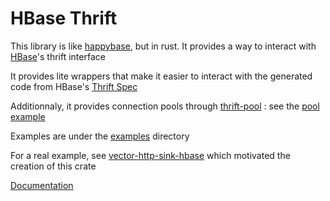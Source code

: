 # HBase Thrift

This library is like [happybase](https://github.com/python-happybase/happybase), but in rust. It provides a way to interact with [HBase](https://hbase.apache.org/)'s thrift interface 

It provides lite wrappers that make it easier to interact with the generated code from HBase's [Thrift Spec](https://github.com/apache/hbase/blob/master/hbase-thrift/src/main/resources/org/apache/hadoop/hbase/thrift/Hbase.thrift)

Additionnaly, it provides connection pools through [thrift-pool](https://crates.io/crates/thrift-pool) : see the [pool example](./examples/pool.rs)

Examples are under the [examples](./examples) directory

For a real example, see [vector-http-sink-hbase](https://github.com/midnightexigent/vector-http-sink-hbase) which motivated the creation of this crate

[Documentation](https://docs.rs/hbase-thrift/0.7.5/hbase_thrift/)
